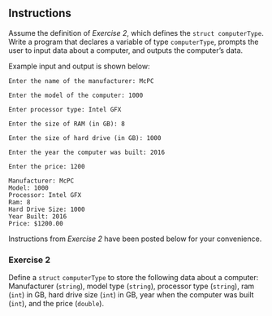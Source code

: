 ## Instructions
Assume the definition of _Exercise 2_, which defines the `struct computerType`. Write a program that declares a variable of type `computerType`, prompts the user to input data about a computer, and outputs the computer’s data. 

Example input and output is shown below:
```
Enter the name of the manufacturer: McPC                             
                                                                     
Enter the model of the computer: 1000                                
                                                                     
Enter processor type: Intel GFX                                      
                                                                     
Enter the size of RAM (in GB): 8                                     
                                                                     
Enter the size of hard drive (in GB): 1000                           
                                                                     
Enter the year the computer was built: 2016                          
                                                                     
Enter the price: 1200                                                
                                                                     
Manufacturer: McPC                                                   
Model: 1000                                                          
Processor: Intel GFX                                                 
Ram: 8                                                               
Hard Drive Size: 1000                                                
Year Built: 2016                                                     
Price: $1200.00 
```

Instructions from *Exercise 2* have been posted below for your convenience. 

### Exercise 2 ###
Define a `struct` `computerType` to store the following data about a computer: Manufacturer (`string`), model type (`string`), processor type (`string`), ram (`int`) in GB, hard drive size (`int`) in GB, year when the computer was built (`int`), and the price (`double`).

